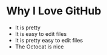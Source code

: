 # Why I Love GitHub

* It is pretty
* It is easy to edit files
* It is pretty easy to edit files
* The Octocat is nice